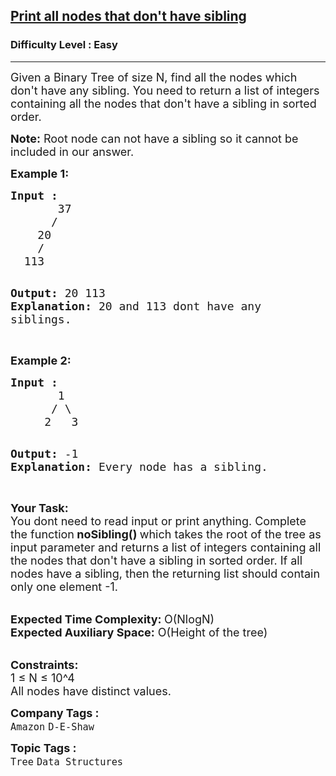 <h2><a href="https://practice.geeksforgeeks.org/problems/print-all-nodes-that-dont-have-sibling/1">Print all nodes that don't have sibling</a></h2><h3>Difficulty Level : Easy</h3><hr><div class="problems_problem_content__Xm_eO"><p><span style="font-size: 18px;">Given a Binary Tree of size N, find all the nodes which don't have any sibling. You need to return&nbsp;a list of integers containing all the nodes that don't have a sibling in sorted order.</span></p>
<p><span style="font-size: 18px;"><strong>Note:</strong> Root node can not have a sibling so it cannot be included in our answer.</span></p>
<p><span style="font-size: 18px;"><strong>Example 1:</strong></span></p>
<pre><span style="font-size: 18px;"><strong>Input :</strong>
       37
      /   
    20
    /     
  113 </span>

<span style="font-size: 18px;"><strong>Output: </strong>20 113
<strong>Explanation: </strong>20 and 113 dont have any siblings.</span></pre>
<p><br><span style="font-size: 18px;"><strong>Example 2:</strong></span></p>
<pre><span style="font-size: 18px;"><strong>Input :</strong>
       1
      / \
     2   3 </span>

<span style="font-size: 18px;"><strong>Output:</strong> -1
<strong>Explanation: </strong>Every node has a sibling.</span></pre>
<p><br><span style="font-size: 18px;"><strong>Your Task: &nbsp;</strong><br>You dont need to read input or print anything. Complete the function<strong> noSibling() </strong>which takes the root of the tree as input parameter and returns a list of integers containing all the nodes that don't have a sibling in sorted order. If all nodes have a sibling, then the returning list should contain only one element -1.</span></p>
<p><br><span style="font-size: 18px;"><strong>Expected Time Complexity: </strong>O(NlogN)<br><strong>Expected Auxiliary Space:</strong> O(Height of the tree)</span></p>
<p><br><span style="font-size: 18px;"><strong>Constraints:</strong><br>1 ≤ N ≤ 10^4<br>All nodes have distinct values.</span></p></div><p><span style=font-size:18px><strong>Company Tags : </strong><br><code>Amazon</code>&nbsp;<code>D-E-Shaw</code>&nbsp;<br><p><span style=font-size:18px><strong>Topic Tags : </strong><br><code>Tree</code>&nbsp;<code>Data Structures</code>&nbsp;
